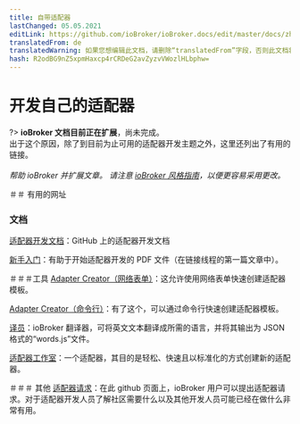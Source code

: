 ```yaml
---
title: 自带适配器
lastChanged: 05.05.2021
editLink: https://github.com/ioBroker/ioBroker.docs/edit/master/docs/zh-cn/dev/adapterdev.md
translatedFrom: de
translatedWarning: 如果您想编辑此文档，请删除“translatedFrom”字段，否则此文档将再次自动翻译
hash: R2odBG9nZ5xpmHaxcp4rCRDeG2avZyzvVWozlHLbphw=
---
```

# 开发自己的适配器
?> **ioBroker 文档目前正在扩展**，尚未完成。<br>出于这个原因，除了到目前为止可用的适配器开发主题之外，这里还列出了有用的链接。<br><br> *帮助 ioBroker 并扩展文章。* *请注意 [ioBroker 风格指南](https://www.iobroker.net/#de/documentation/community/styleguidedoc.md)，以便更容易采用更改。*

＃＃ 有用的网址
### 文档
[适配器开发文档](https://github.com/ioBroker/ioBroker.docs/blob/master/docs/en/dev/adapterdev.md)：GitHub 上的适配器开发文档

[新手入门](https://forum.iobroker.net/topic/12663/adapter-entwicklung-kick-start-f%C3%BCr-neulinge)：有助于开始适配器开发的 PDF 文件（在链接线程的第一篇文章中）。

＃＃＃工具
[Adapter Creator（网络表单）](https://adapter-creator.iobroker.in/)：这允许使用网络表单快速创建适配器模板。

[Adapter Creator（命令行）](https://forum.iobroker.net/topic/17200/aufruf-iobroker-adapter-creator-testen)：有了这个，可以通过命令行快速创建适配器模板。

[译员](https://translator.iobroker.in/)：ioBroker 翻译器，可将英文文本翻译成所需的语言，并将其输出为 JSON 格式的“words.js”文件。

[适配器工作室](https://github.com/Jey-Cee/ioBroker.adapter-studio)：一个适配器，其目的是轻松、快速且以标准化的方式创建新的适配器。

＃＃＃ 其他
[适配器请求](https://github.com/ioBroker/AdapterRequests/issues?page=1&q=is%3Aissue+is%3Aopen)：在此 github 页面上，ioBroker 用户可以提出适配器请求。对于适配器开发人员了解社区需要什么以及其他开发人员可能已经在做什么非常有用。
